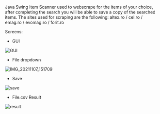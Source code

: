 Java Swing Item Scanner used to webscrape for the items of your choice, after completing the search you will be able to save a copy of the searched items.
The sites used for scraping are the following: altex.ro / cel.ro / emag.ro / evomag.ro / forit.ro

Screens:

- GUI

![GUI](https://user-images.githubusercontent.com/77387138/140647588-d38aa3ba-1ce4-42d8-b414-59823e0d21c0.JPG)

- File dropdown

![IMG_20211107_151709](https://user-images.githubusercontent.com/77387138/140647608-4ba89ecd-e375-45e6-a888-77c082afd9db.jpg)

- Save

![save](https://user-images.githubusercontent.com/77387138/140647618-c3f0f4af-d1e4-4c4f-910b-32e99d51cfc9.JPG)

- File.csv Result

![result](https://user-images.githubusercontent.com/77387138/140647666-b210d6ef-94c1-498e-b76b-bd924611cd0d.JPG)

